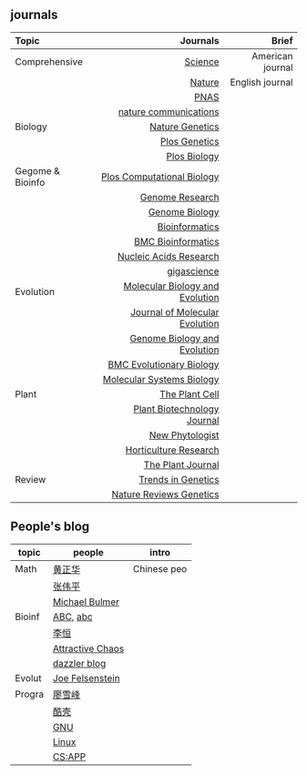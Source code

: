 ## journals
|Topic|Journals|Brief|
|:-----------------|-------:|----:|
  |Comprehensive|[Science](https://www.sciencemag.org/)|American journal|
  |             |[Nature](https://www.nature.com/)     |English journal |
  |             |[PNAS](https://www.pnas.org/)         |                |
  |             |[nature communications](https://www.nature.com/ncomms/)||
  |Biology      |[Nature Genetics](https://www.nature.com/ng/)||
  |             |[Plos Genetics](https://journals.plos.org/plosgenetics/)||
  |             |[Plos Biology](https://journals.plos.org/plosbiology/)||
  |Gegome & Bioinfo|[Plos Computational Biology](https://journals.plos.org/ploscompbiol/)||
  |                |[Genome Research](https://genome.cshlp.org/)||
  |                |[Genome Biology](https://genomebiology.biomedcentral.com/)||
  |                |[Bioinformatics](https://academic.oup.com/bioinformatics)||
  |                |[BMC Bioinformatics](https://bmcbioinformatics.biomedcentral.com/)||
  |                |[Nucleic Acids Research](https://academic.oup.com/nar)||
  |                |[gigascience](https://academic.oup.com/gigascience)||
  |Evolution       |[Molecular Biology and Evolution](https://academic.oup.com/mbe)||
  |                |[Journal of Molecular Evolution](https://www.springer.com/journal/239)||
  |                |[Genome Biology and Evolution](https://academic.oup.com/gbe/)||
  |                |[BMC Evolutionary Biology](https://bmcevolbiol.biomedcentral.com/)||
  |                |[Molecular Systems Biology](https://www.embopress.org/journal/17444292)||
  |Plant           |[The Plant Cell](http://www.plantcell.org/)||
  |                |[Plant Biotechnology Journal](https://onlinelibrary.wiley.com/journal/14677652)||
  |                |[New Phytologist](https://nph.onlinelibrary.wiley.com/journal/14698137)||
  |                |[Horticulture Research](http://hortres.com/)||
  |                |[The Plant Journal](https://onlinelibrary.wiley.com/journal/1365313x)||
  |Review          |[Trends in Genetics](https://www.cell.com/trends/genetics/home)||
  |                |[Nature Reviews Genetics](https://www.nature.com/nrg/)||

## People's blog
topic |  people | intro
----- |  ------ | ------
Math | [黄正华](http://aff.whu.edu.cn/huangzh/) | Chinese peo
  |    |  [张伟平](http://staff.ustc.edu.cn/~zwp/) |
  |    |  [Michael Bulmer](http://michaelbulmer.com/) |
Bioinf | [ABC](http://abc.ic4r.org/), [abc](http://abc.cbi.pku.edu.cn/) |
  |    | [李恒](http://www.liheng.org/) |
  |     | [Attractive Chaos](https://attractivechaos.wordpress.com/) |
  |     | [dazzler blog](https://dazzlerblog.wordpress.com/) |
Evolut | [Joe Felsenstein](https://evolution.genetics.washington.edu/felsenstein.html) |
Progra | [廖雪峰](https://www.liaoxuefeng.com/) |
 |     | [酷壳](https://coolshell.cn/) |
 |     | [GNU](https://www.gnu.org/) |
 |     | [Linux](https://www.linux.org/) |
 |     | [CS:APP](http://yiligong.org/csapp3e/) | 
